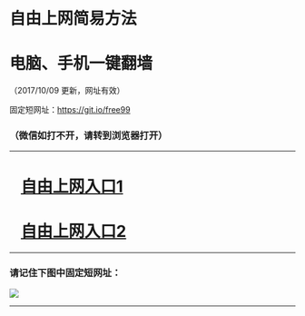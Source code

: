﻿# 自由上网简易方法

# 电脑、手机一键翻墙

（2017/10/09 更新，网址有效）

固定短网址：https://git.io/free99

### （微信如打不开，请转到浏览器打开）


***





# &nbsp;&nbsp; <a href="http://ft60242637.fwq-tz-1001.info/fwqtz01.html?t=100900122329 " target="_blank">自由上网入口1</a>
# &nbsp;&nbsp; <a href="http://ft356930507.fwq-tz-1002.info/fwqtz02.html?t=100900112056 " target="_blank">自由上网入口2</a>
***

### 请记住下图中固定短网址：

<img src="https://s3-us-west-2.amazonaws.com/fwq-1001/yjfq-20170905okok.png" /> 


***

